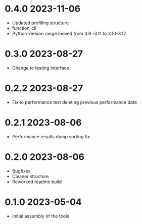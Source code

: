 # 0.4.0 2023-11-06

- Updated profiling structure
- function_cli
- Python version range moved from 3.9 -3.11 to 3.10-3.12

# 0.3.0 2023-08-27

- Change to testing interface

# 0.2.2 2023-08-27

- Fix to performance test deleting previous performance data

# 0.2.1 2023-08-06

- Performance results dump sorting fix

# 0.2.0 2023-08-06

- Bugfixes
- Cleaner structure
- Reworked readme build

# 0.1.0 2023-05-04

- Initial assembly of the tools
